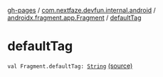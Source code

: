 [gh-pages](../../index.md) / [com.nextfaze.devfun.internal.android](../index.md) / [androidx.fragment.app.Fragment](index.md) / [defaultTag](./default-tag.md)

# defaultTag

`val Fragment.defaultTag: `[`String`](https://kotlinlang.org/api/latest/jvm/stdlib/kotlin/-string/index.html) [(source)](https://github.com/NextFaze/dev-fun/tree/master/devfun-internal/src/main/java/com/nextfaze/devfun/internal/android/Fragments.kt#L69)